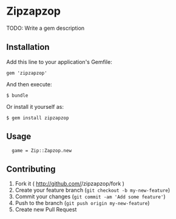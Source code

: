 # Zipzapzop

TODO: Write a gem description

## Installation

Add this line to your application's Gemfile:

    gem 'zipzapzop'

And then execute:

    $ bundle

Or install it yourself as:

    $ gem install zipzapzop

## Usage

```
  game = Zip::Zapzop.new
```


## Contributing

1. Fork it ( http://github.com/<my-github-username>/zipzapzop/fork )
2. Create your feature branch (`git checkout -b my-new-feature`)
3. Commit your changes (`git commit -am 'Add some feature'`)
4. Push to the branch (`git push origin my-new-feature`)
5. Create new Pull Request
